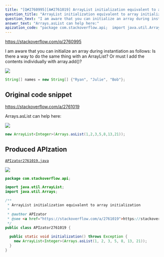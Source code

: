 ```yaml
---
title: "[Q#2760995][A#2761019] ArrayList initialization equivalent to array initialization"
question_title: "ArrayList initialization equivalent to array initialization"
question_text: "I am aware that you can initialize an array during instantiation as follows: Is there a way to do the same thing with an ArrayList? Or must I add the contents individually with array.add()?"
answer_text: "Arrays.asList can help here:"
apization_code: "package com.stackoverflow.api;  import java.util.ArrayList; import java.util.Arrays;  /**  * ArrayList initialization equivalent to array initialization  *  * @author APIzator  * @see <a href=\"https://stackoverflow.com/a/2761019\">https://stackoverflow.com/a/2761019</a>  */ public class APIzator2761019 {    public static void initialization() throws Exception {     new ArrayList<Integer>(Arrays.asList(1, 2, 3, 5, 8, 13, 21));   } }"
---
```


https://stackoverflow.com/q/2760995

I am aware that you can initialize an array during instantiation as follows:
Is there a way to do the same thing with an ArrayList? Or must I add the contents individually with array.add()?


<div class="code-logo"><img src="/stackoverflow.png" /></div>

```java
String[] names = new String[] {"Ryan", "Julie", "Bob"};
```


## Original code snippet

https://stackoverflow.com/a/2761019

Arrays.asList can help here:

<div class="code-logo"><img src="/stackoverflow.png" /></div>

```java
new ArrayList<Integer>(Arrays.asList(1,2,3,5,8,13,21));
```

## Produced APIzation

[`APIzator2761019.java`](https://github.com/pasqualesalza/apization/raw/main/data/search/APIzator2761019.java)

<div class="code-logo"><img src="/apizator.png" /></div>

```java
package com.stackoverflow.api;

import java.util.ArrayList;
import java.util.Arrays;

/**
 * ArrayList initialization equivalent to array initialization
 *
 * @author APIzator
 * @see <a href="https://stackoverflow.com/a/2761019">https://stackoverflow.com/a/2761019</a>
 */
public class APIzator2761019 {

  public static void initialization() throws Exception {
    new ArrayList<Integer>(Arrays.asList(1, 2, 3, 5, 8, 13, 21));
  }
}

```